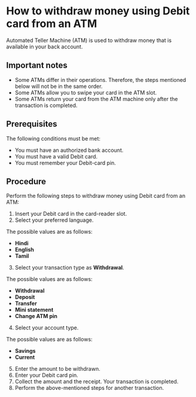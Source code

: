 # How to withdraw money using Debit card from an ATM
Automated Teller Machine (ATM) is used to withdraw money that is available in your back account.
## Important notes
- Some ATMs differ in their operations. Therefore, the steps mentioned below will not be in the same order.
- Some ATMs allow you to swipe your card in the ATM slot.
- Some ATMs return your card from the ATM machine only after the transaction is completed.
## Prerequisites
The following conditions must be met:
- You must have an authorized bank account.
- You must have a valid Debit card.
- You must remember your Debit-card pin.
## Procedure
Perform the following steps to withdraw money using Debit card from an ATM:
1. Insert your Debit card in the card-reader slot.
2. Select your preferred language.

  The possible values are as follows:
  - **Hindi**
  - **English**
  - **Tamil**
3. Select your transaction type as **Withdrawal**.

  The possible values are as follows:
  - **Withdrawal**
  - **Deposit**
  - **Transfer**
  - **Mini statement**
  - **Change ATM pin**
4. Select your account type.

  The possible values are as follows:
  - **Savings**
  - **Current**
5. Enter the amount to be withdrawn.
6. Enter your Debit card pin.
7. Collect the amount and the receipt.
  Your transaction is completed.
8. Perform the above-mentioned steps for another transaction.

